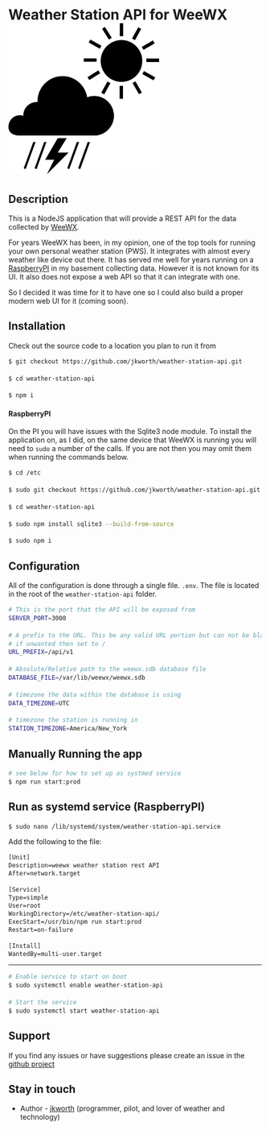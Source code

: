 <h1>
    Weather Station API for WeeWX
    <img src="weather-icon.png" width="300" alt="icon">
</h1>

## Description

This is a NodeJS application that will provide a REST API for the data collected by 
[WeeWX](http://www.weewx.com/).

For years WeeWX has been, in my opinion, one of the top tools for running your own
personal weather station (PWS). It integrates with almost every weather like device
out there. It has served me well for years running on a 
[RaspberryPI](https://www.raspberrypi.org/) in my basement collecting data. However
it is not known for its UI. It also does not expose a web API so that it can integrate
with one.

So I decided it was time for it to have one so I could also build a proper modern web
UI for it (coming soon). 

## Installation

Check out the source code to a location you plan to run it from
```bash
$ git checkout https://github.com/jkworth/weather-station-api.git

$ cd weather-station-api

$ npm i
```

#### RaspberryPI

On the PI you will have issues with the Sqlite3 node module. To install the application
on, as I did, on the same device that WeeWX is running you will need to `sudo` a number
of the calls. If you are not then you may omit them when running the commands below.

```bash
$ cd /etc

$ sudo git checkout https://github.com/jkworth/weather-station-api.git

$ cd weather-station-api

$ sudo npm install sqlite3 --build-from-source

$ sudo npm i
```

## Configuration

All of the configuration is done through a single file. `.env`. The file is located
in the root of the `weather-station-api` folder.

```bash
# This is the port that the API will be exposed from 
SERVER_PORT=3000

# A prefix to the URL. This be any valid URL portion but can not be blank.
# if unwanted then set to /
URL_PREFIX=/api/v1

# Absolute/Relative path to the weewx.sdb database file
DATABASE_FILE=/var/lib/weewx/weewx.sdb

# timezone the data within the database is using
DATA_TIMEZONE=UTC

# timezone the station is running in
STATION_TIMEZONE=America/New_York
```

## Manually Running the app

```bash
# see below for how to set up as systmed service
$ npm run start:prod
```

## Run as systemd service (RaspberryPI)
```bash
$ sudo nano /lib/systemd/system/weather-station-api.service
```

Add the following to the file:
```text
[Unit]
Description=weewx weather station rest API
After=network.target

[Service]
Type=simple
User=root
WorkingDirectory=/etc/weather-station-api/
ExecStart=/usr/bin/npm run start:prod
Restart=on-failure

[Install]
WantedBy=multi-user.target
```
---
```bash
# Enable service to start on boot
$ sudo systemctl enable weather-station-api

# Start the service
$ sudo systemctl start weather-station-api
```

## Support

If you find any issues or have suggestions please create an issue in the 
[github project](https://github.com/jkworth/weather-station-api/issues)

## Stay in touch

- Author - [jkworth]() (programmer, pilot, and lover of weather and technology)
